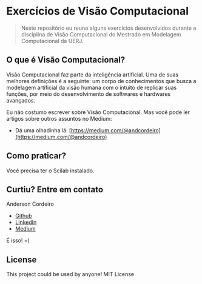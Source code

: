 # Exercícios de Visão Computacional

> Neste repositório eu reuno alguns exercícios desenvolvidos durante a disciplina de Visão Computacional do Mestrado em Modelagem Computacional da UERJ. 


## O que é Visão Computacional?

Visão Computacional faz parte da inteligência artificial. Uma de suas melhores definições é a seguinte: um corpo de conhecimentos que busca a modelagem artificial da visão humana com o intuito de replicar suas funções, por meio do desenvolvimento de softwares e hardwares avançados.

Eu não costumo escrever sobre Visão Computacional.
Mas você pode ler artigos sobre outros assuntos no Medium:

* Dá uma olhadinha lá: [https://medium.com/@andcordeiro](https://medium.com/@andcordeiro)


## Como praticar?

Você precisa ter o Scilab instalado.


## Curtiu? Entre em contato

Anderson Cordeiro
* [Github](https://github.com/andersoncordeiro)
* [LinkedIn](https://www.linkedin.com/in/anderson-cordeiro-26986430/)
* [Medium](https://medium.com/@andcordeiro)



É isso! =)

## License
This project could be used by anyone! MIT License